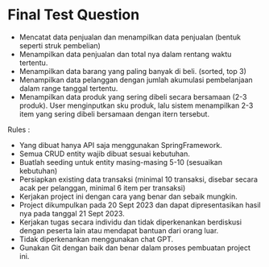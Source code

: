 # Final Test Question
- Mencatat data penjualan dan menampilkan data penjualan (bentuk seperti struk pembelian)
- Menampilkan data penjualan dan total nya dalam rentang waktu tertentu.
- Menampilkan data barang yang paling banyak di beli. (sorted, top 3)
- Menampilkan data pelanggan dengan jumlah akumulasi pembelanjaan dalam range tanggal tertentu.
- Menampilkan data produk yang sering dibeli secara bersamaan (2-3 produk). User menginputkan sku produk, lalu sistem menampilkan 2-3 item yang sering dibeli bersamaan dengan itern tersebut.

Rules :
- Yang dibuat hanya API saja menggunakan SpringFramework.
- Semua CRUD entity wajib dibuat sesuai kebutuhan.
- Buatlah seeding untuk entity masing-masing 5-10 (sesuaikan kebutuhan)
- Persiapkan existing data transaksi (minimal 10 transaksi, disebar secara acak per pelanggan, minimal 6 item per transaksi)
- Kerjakan project ini dengan cara yang benar dan sebaik mungkin.
- Project dikumpulkan pada 20 Sept 2023 dan dapat dipresentasikan hasil nya pada tanggal 21 Sept 2023. 
- Kerjakan tugas secara individu dan tidak diperkenankan berdiskusi dengan peserta lain atau mendapat bantuan dari orang luar. 
- Tidak diperkenankan menggunakan chat GPT.
- Gunakan Git dengan baik dan benar dalam proses pembuatan project ini.